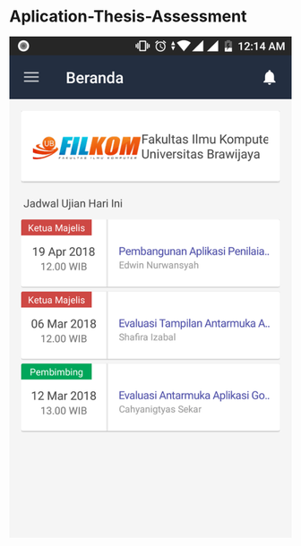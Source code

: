 # Aplication-Thesis-Assessment
![alt text](https://github.com/edwinnrw/Aplication-Thesis-Assessment/blob/master/ss/Screenshot_20180427-001407.png)
